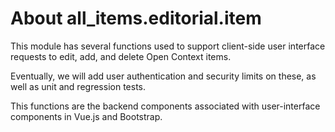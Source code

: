 # About all_items.editorial.item

This module has several functions used to support client-side user interface requests to edit,
add, and delete Open Context items.

Eventually, we will add user authentication and security limits on these, as well as unit and
regression tests.

This functions are the backend components associated with user-interface components 
in Vue.js and Bootstrap.
